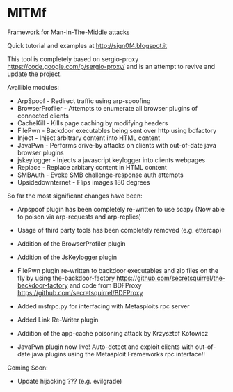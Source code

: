 MITMf
=====

Framework for Man-In-The-Middle attacks

Quick tutorial and examples at http://sign0f4.blogspot.it

This tool is completely based on sergio-proxy https://code.google.com/p/sergio-proxy/ and is an attempt to revive and update the project.

Availible modules:
- ArpSpoof - Redirect traffic using arp-spoofing
- BrowserProfiler - Attempts to enumerate all browser plugins of connected clients
- CacheKill - Kills page caching by modifying headers
- FilePwn - Backdoor executables being sent over http using bdfactory
- Inject - Inject arbitrary content into HTML content
- JavaPwn - Performs drive-by attacks on clients with out-of-date java browser plugins
- jskeylogger - Injects a javascript keylogger into clients webpages
- Replace - Replace arbitary content in HTML content
- SMBAuth - Evoke SMB challenge-response auth attempts
- Upsidedownternet - Flips images 180 degrees

So far the most significant changes have been:

- Arpspoof plugin has been completely re-written to use scapy (Now able to poison via arp-requests and arp-replies)

- Usage of third party tools has been completely removed (e.g. ettercap)

- Addition of the BrowserProfiler plugin

- Addition of the JsKeylogger plugin

- FilePwn plugin re-written to backdoor executables and zip files on the fly by using the-backdoor-factory
https://github.com/secretsquirrel/the-backdoor-factory and code from BDFProxy https://github.com/secretsquirrel/BDFProxy

- Added msfrpc.py for interfacing with Metasploits rpc server

- Added Link Re-Writer plugin

- Addition of the app-cache poisoning attack by Krzysztof Kotowicz 

- JavaPwn plugin now live! Auto-detect and exploit clients with out-of-date java plugins using the Metasploit Frameworks rpc interface!!

Coming Soon:

- Update hijacking ??? (e.g. evilgrade)
